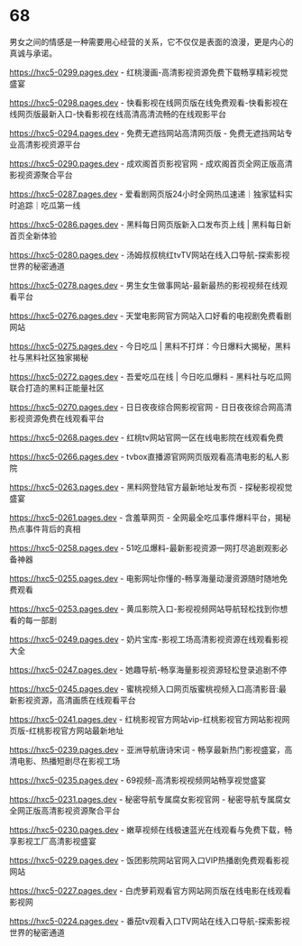 # 68
男女之间的情感是一种需要用心经营的关系，它不仅仅是表面的浪漫，更是内心的真诚与承诺。

https://hxc5-0299.pages.dev - 红桃漫画-高清影视资源免费下载畅享精彩视觉盛宴

https://hxc5-0298.pages.dev - 快看影视在线网页版在线免费观看-快看影视在线网页版最新入口-快看影视在线高清高清流畅的在线观影平台

https://hxc5-0294.pages.dev - 免费无遮挡网站高清网页版 - 免费无遮挡网站专业高清影视资源平台

https://hxc5-0290.pages.dev - 成欢阁首页影视官网 - 成欢阁首页全网正版高清影视资源聚合平台

https://hxc5-0287.pages.dev - 爱看剧网页版24小时全网热瓜速递｜独家猛料实时追踪｜吃瓜第一线

https://hxc5-0286.pages.dev - 黑料每日网页版新入口发布页上线 | 黑料每日新首页全新体验

https://hxc5-0280.pages.dev - 汤姆叔叔桃红tvTV网站在线入口导航-探索影视世界的秘密通道

https://hxc5-0278.pages.dev - 男生女生做事网站-最新最热的影视视频在线观看平台

https://hxc5-0276.pages.dev - 天堂电影网官方网站入口好看的电视剧免费看剧网站

https://hxc5-0275.pages.dev - 今日吃瓜 | 黑料不打烊：今日爆料大揭秘，黑料社与黑料社区独家揭秘

https://hxc5-0272.pages.dev - 吾爱吃瓜在线 | 今日吃瓜爆料 - 黑料社与吃瓜网联合打造的黑料正能量社区

https://hxc5-0270.pages.dev - 日日夜夜综合网影视官网 - 日日夜夜综合网高清影视资源免费在线观看平台

https://hxc5-0268.pages.dev - 红桃tv网站官网一区在线电影院在线观看免费

https://hxc5-0266.pages.dev - tvbox直播源官网网页版观看高清电影的私人影院

https://hxc5-0263.pages.dev - 黑料网登陆官方最新地址发布页 - 探秘影视视觉盛宴

https://hxc5-0261.pages.dev - 含羞草网页 - 全网最全吃瓜事件爆料平台，揭秘热点事件背后的真相

https://hxc5-0258.pages.dev - 51吃瓜爆料-最新影视资源一网打尽追剧观影必备神器

https://hxc5-0255.pages.dev - 电影网址你懂的-畅享海量动漫资源随时随地免费观看

https://hxc5-0253.pages.dev - 黄瓜影院入口-影视视频网站导航轻松找到你想看的每一部剧

https://hxc5-0249.pages.dev - 奶片宝库-影视工场高清影视资源在线观看影视大全

https://hxc5-0247.pages.dev - 她趣导航-畅享海量影视资源轻松登录追剧不停

https://hxc5-0245.pages.dev - 蜜桃视频入口网页版蜜桃视频入口高清影音:最新影视资源，高清画质在线观看平台

https://hxc5-0241.pages.dev - 红桃影视官方网站vip-红桃影视官方网站影视网页版-红桃影视官方网站最新地址

https://hxc5-0239.pages.dev - 亚洲导航唐诗宋词 - 畅享最新热门影视盛宴，高清电影、热播短剧尽在影视工场

https://hxc5-0235.pages.dev - 69视频-高清影视视频网站畅享视觉盛宴

https://hxc5-0231.pages.dev - 秘密导航专属腐女影视官网 - 秘密导航专属腐女全网正版高清影视资源聚合平台

https://hxc5-0230.pages.dev - 嫩草视频在线极速蓝光在线观看与免费下载，畅享影视工厂高清影视盛宴

https://hxc5-0229.pages.dev - 饭团影院网站官网入口VIP热播剧免费观看影视网站

https://hxc5-0227.pages.dev - 白虎萝莉观看官方网站网页版在线电影在线观看影视网

https://hxc5-0224.pages.dev - 番茄tv观看入口TV网站在线入口导航-探索影视世界的秘密通道
